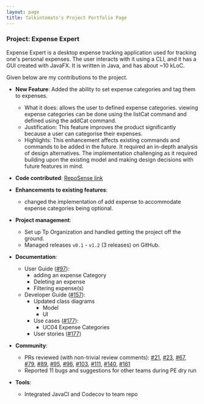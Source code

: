```yaml
---
layout: page
title: Talkintomato's Project Portfolio Page
---
```


### Project: Expense Expert

Expense Expert is a desktop expense tracking application used for tracking one's personal expenses. The user interacts
with it using a CLI, and it has a GUI created with JavaFX. It is written in Java, and has about ~10 kLoC.

Given below are my contributions to the project.

- **New Feature**: Added the ability to set expense categories and tag them to expenses.

  - What it does: allows the user to defined expense categories. viewing expense categories can be done using the listCat command and defined using the addCat command.
  - Justification: This feature improves the product significantly because a user can categorise their expenses.
  - Highlights: This enhancement affects existing commands and commands to be added in the future. It required an in-depth analysis of design alternatives. The implementation challenging as it required building upon the existing model and making design decisions with future features in mind.

- **Code contributed**: [RepoSense link](https://nus-cs2103-ay2122s2.github.io/tp-dashboard/?search=talkintomato&breakdown=true)

- **Enhancements to existing features**:
  - changed the implementation of add expense to accommodate expense categories being optional. 

- **Project management**:

  - Set up Tp Organization and handled getting the project off the ground.
  - Managed releases `v0.1` - `v1.2` (3 releases) on GitHub.

- **Documentation**:

  - User Guide ([#97](https://github.com/AY2122S2-CS2103T-W09-3/tp/pull/97)):
    - adding an expense Category
    - Deleting an expense
    - Filtering expense(s)
  - Developer Guide ([#157](https://github.com/AY2122S2-CS2103T-W09-3/tp/pull/157)):
    - Updated class diagrams
      - Model
      - UI
    - Use cases ([#177](https://github.com/AY2122S2-CS2103T-W09-3/tp/pull/177)):
      - UC04 Expense Categories
    - User stories ([#177](https://github.com/AY2122S2-CS2103T-W09-3/tp/pull/177))
  
- **Community**:

  - PRs reviewed (with non-trivial review comments): [\#21](https://github.com/AY2122S2-CS2103T-W09-3/tp/pull/21), [\#23](https://github.com/AY2122S2-CS2103T-W09-3/tp/pull/23), [\#67](https://github.com/AY2122S2-CS2103T-W09-3/tp/pull/67), [\#79](https://github.com/AY2122S2-CS2103T-W09-3/tp/pull/79), [\#89](https://github.com/AY2122S2-CS2103T-W09-3/tp/pull/89), [\#95](https://github.com/AY2122S2-CS2103T-W09-3/tp/pull/95), [\#96](https://github.com/AY2122S2-CS2103T-W09-3/tp/pull/96), [\#103](https://github.com/AY2122S2-CS2103T-W09-3/tp/pull/103), [\#111](https://github.com/AY2122S2-CS2103T-W09-3/tp/pull/111), [\#140](https://github.com/AY2122S2-CS2103T-W09-3/tp/pull/140), [\#161](https://github.com/AY2122S2-CS2103T-W09-3/tp/pull/161)
  - Reported 11 bugs and suggestions for other teams during PE dry run

- **Tools**:
  - Integrated JavaCI and Codecov to team repo
